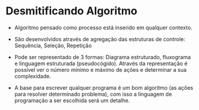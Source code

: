 # Desmitificando Algoritmo

+ Algoritmo pensado como processo está inserido em qualquer contexto.

+ São desenvolvidos através de agregação das estruturas de controle:
Sequência, Seleção, Repetição

+ Pode ser representado de 3 formas:
Diagrama estruturado, fluxograma e linguagem estruturada (pseudocógido). Através da representação é possível ver o número mínimo e máximo de ações e determinar a sua complexidade.

+ A base para escrever qualquer programa é um bom algoritmo (as ações para resolver determinado problema), com isso a linguagem de programação a ser escolhida será um detalhe.


